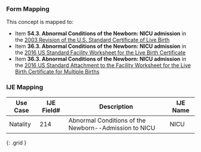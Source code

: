 ### Form Mapping
This concept is mapped to:
 * Item **54.3. Abnormal Conditions of the Newborn: NICU admission** in the [2003 Revision of the U.S. Standard Certificate of Live Birth](https://www.cdc.gov/nchs/data/dvs/birth11-03final-ACC.pdf)
 * Item **36.3. Abnormal Conditions of the Newborn: NICU admission** in the [2016 US Standard Facility Worksheet for the Live Birth Certificate](https://www.cdc.gov/nchs/data/dvs/facility-worksheet-2016-508.pdf)
 * Item **36.3. Abnormal Conditions of the Newborn: NICU admission** in the [2016 US Standard Attachment to the Facility Worksheet for the Live Birth Certificate for Multiple Births](https://www.cdc.gov/nchs/data/dvs/multiple-births-worksheet-2016.pdf)

### IJE Mapping

| **Use Case** | **IJE Field#** | **Description** | **IJE Name** |
| ------------ | -------------- | --------------- | ------------ |
| Natality | 214 | Abnormal Conditions of the Newborn--Admission to NICU | NICU |
{: .grid }
